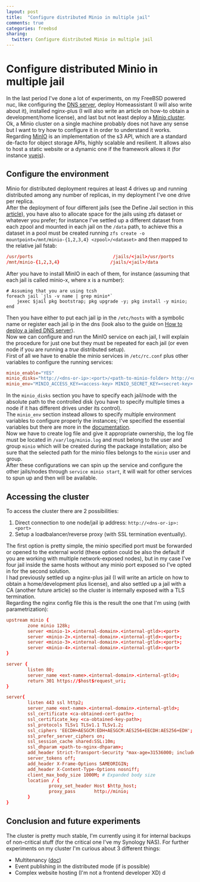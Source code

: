 ```yaml
---
layout: post
title:  "Configure distributed Minio in multiple jail"
comments: true
categories: freebsd
sharing:
  twitter: Configure distributed Minio in multiple jail
---
```


# Configure distributed Minio in multiple jail

In the last period I've done a lot of experiments, on my FreeBSD powered nuc, like configuring the [DNS server](https://www.carlomaiorano.me/freebsd/2021/02/19/dns-freebsd-jail.html), deploy Homeassistant (I will also write about it), installed nginx-plus (I will also write an article on how-to obtain a development/home license), and last but not least deploy a [Minio cluster](https://docs.min.io/docs/distributed-minio-quickstart-guide.html).  
Ok, a Minio cluster on a single machine probably does not have any sense but I want to try how to configure it in order to understand it works.  
Regarding [MinIO](https://min.io/) is an implementation of the s3 API, which are a standard de-facto for object storage APIs, highly scalable and resilient. It allows also to host a static website or a dynamic one if the framework allows it (for instance [vuejs](https://medium.com/employbl/host-a-vue-js-website-on-amazon-s3-for-the-best-hosting-solution-ever-%EF%B8%8F-eee2a28b2506)).  

## Configure the environment

Minio for distributed deployment requires at least 4 drives up and running distributed among any number of replicas, in my deployment I've one drive per replica.  
After the deployment of four different jails (see the Define Jail section in this [article](https://www.carlomaiorano.me/freebsd/2019/02/18/openvpn-freebsd-jail.html)), you have also to allocate space for the jails using zfs dataset or whatever you prefer; for instance I've settled up a different dataset from each zpool and mounted in each jail on the `/data` path, to achieve this a dataset in a pool must be created running `zfs create -o mountpoint=/mnt/minio-{1,2,3,4} <zpool>/<dataset>` and then mapped to the relative jail fstab:

```conf
/usr/ports                              /jails/<jail>/usr/ports                 nullfs          rw              0       0
/mnt/minio-{1,2,3,4}                   /jails/<jail>/data               nullfs          rw              0       0
```

After you have to install MinIO in each of them, for instance (assuming that each jail is called minio-x, where x is a number):

```t
# Assuming that you are using tcsh
foreach jail `jls -v name | grep minio*`
    jexec $jail pkg bootstrap; pkg upgrade -y; pkg install -y minio;
end
```

Then you have either to put each jail ip in the `/etc/hosts` with a symbolic name or register each jail ip in the dns (look also to the guide on [How to deploy a jailed DNS server](https://www.carlomaiorano.me/freebsd/2021/02/19/dns-freebsd-jail.html)).  
Now we can configure and run the MinIO service on each jail, I will explain the procedure for just one but they must be repeated for each jail (or even node if you are running a *true* distributed setup).  
First of all we have to enable the minio services in `/etc/rc.conf` plus other variables to configure the running services:

```conf
minio_enable="YES"
minio_disks="http://<dns-or-ip>:<port>/<path-to-minio-folder> http://<dns-or-ip>:<port>/<path-to-minio-folder> http://<dns-or-ip>:<port>/<path-to-minio-folder> http://<dns-or-ip>:<port>/<path-to-minio-folder>"
minio_env="MINIO_ACCESS_KEY=<access-key> MINIO_SECRET_KEY=<secret-key> MINIO_REGION_NAME=<region>"
```

In the `minio_disks` section you have to specify each jail/node with the absolute path to the controlled disk (you have to specify multiple times a node if it has different drives under its control).  
The `minio_env` section instead allows to specify multiple environment variables to configure properly the instances; I've specified the essential variables but there are more in the [documentation](https://docs.min.io/docs/minio-server-configuration-guide.html).  
Now we have to create log file and give it appropriate ownership, the log file must be located in `/var/log/minio.log` and must belong to the user and group `minio` which will be created during the package installation; also be sure that the selected path for the minio files belongs to the `minio` user and group.  
After these configurations we can spin up the service and configure the other jails/nodes through `service minio start`, it will wait for other services to spun up and then will be available.  

## Accessing the cluster

To access the cluster there are 2 possibilities:

1. Direct connection to one node/jail ip address: `http://<dns-or-ip>:<port>`
2. Setup a loadbalancer/reverse proxy (with SSL termination eventually).  

The first option is pretty simple, the minio specified port must be forwarded or opened to the external world (these option could be also the default if you are working with multiple network-exposed nodes), but in my case I've four jail inside the same hosts without any minio port exposed so I've opted in for the second solution.  
I had previously settled up a nginx-plus jail (I will write an article on how to obtain a home/development plus license), and also settled up a jail with a CA (another future article) so the cluster is internally exposed with a TLS termination.  
Regarding the nginx config file this is the result the one that I'm using (with parametrization):

```conf
upstream minio {                               
        zone minio 128k;                         
        server <minio-1>.<internal-domain>.<internal-gtld>:<port> 
        server <minio-2>.<internal-domain>.<internal-gtld>:<port>;                       
        server <minio-3>.<internal-domain>.<internal-gtld>:<port>;
        server <minio-4>.<internal-domain>.<internal-gtld>:<port>  
}

server {                              
        listen 80;
        server_name <ext-name>.<internal-domain>.<internal-gtld>;
        return 301 https://$host$request_uri;
} 

server{                                     
        listen 443 ssl http2; 
        server_name <ext-name>.<internal-domain>.<internal-gtld>;
        ssl_certificate <ca-obtained-cert-path>;
        ssl_certificate_key <ca-obtained-key-path>;
        ssl_protocols TLSv1 TLSv1.1 TLSv1.2;
        ssl_ciphers 'EECDH+AESGCM:EDH+AESGCM:AES256+EECDH:AES256+EDH';
        ssl_prefer_server_ciphers on;
        ssl_session_cache shared:SSL:10m;
        ssl_dhparam <path-to-nginx-dhparam>;
        add_header Strict-Transport-Security "max-age=31536000; includeSubdomains;";
        server_tokens off;
        add_header X-Frame-Options SAMEORIGIN;
        add_header X-Content-Type-Options nosniff;
        client_max_body_size 1000M; # Expanded body size
        location / {
                proxy_set_header Host $http_host;
                proxy_pass       http://minio;
        }
}
```

## Conclusion and future experiments

The cluster is pretty much stable, I'm currently using it for internal backups of non-critical stuff (for the critical one I've my Synology NAS). For further experiments on my cluster I'm curious about 3 different things:

* Multitenancy ([doc](https://docs.min.io/docs/multi-tenant-minio-deployment-guide.html))
* Event publishing in the distributed mode (if is possible)
* Complex website hosting (I'm not a frontend developer XD)
d